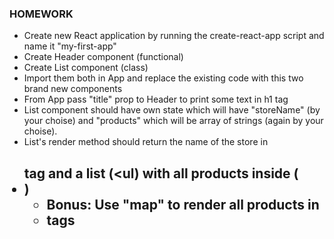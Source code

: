 ### HOMEWORK

- Create new React application by running the create-react-app script and name it "my-first-app"
- Create Header component (functional)
- Create List component (class)
- Import them both in App and replace the existing code with this two brand new components
- From App pass "title" prop to Header to print some text in h1 tag
- List component should have own state which will have "storeName" (by your choise) and "products" which will be
  array of strings (again by your choise).
- List's render method should return the name of the store in <h2> tag and a list (<ul) with all products inside (<li>)
    * Bonus: Use "map" to render all products in <li> tags
